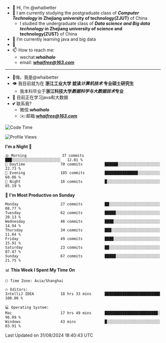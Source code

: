 - 👋 Hi, I’m @whaibetter
- 👀 I am currently studying the postgraduate class of ***Computer Technology* in Zhejiang university of technology(ZJUT)** of China
  -  I studied the undergraduate class of ***Data science and Big data technology* in Zhejiang university of science and technology(ZUST)** of China
- 🌱 I’m currently learning java and big data
- 💞️ 
- 📫 How to reach me: 
  - wechat:***whaihalo***
  - email: ***whaifree@163.com***
 ------------------------
- 👋嗨，我是@whaibetter
- 👁 我目前就为在 **浙江工业大学 就读*计算机技术* 专业硕士研究生**
  - 我本科毕业于**浙江科技大学*数据科学与大数据技术*专业**
- 🌴 目前正在学习java和大数据
- 💕 联系我?
  - 微信:***whaihalo***
  - ✉️:邮箱:***whaifree@163.com***

<!--START_SECTION:waka-->
![Code Time](http://img.shields.io/badge/Code%20Time-404%20hrs%2044%20mins-blue)

![Profile Views](http://img.shields.io/badge/Profile%20Views-0-blue)

**I'm a Night 🦉** 

```text
🌞 Morning                37 commits          ███░░░░░░░░░░░░░░░░░░░░░░   12.01 % 
🌆 Daytime                70 commits          ██████░░░░░░░░░░░░░░░░░░░   22.73 % 
🌃 Evening                185 commits         ███████████████░░░░░░░░░░   60.06 % 
🌙 Night                  16 commits          █░░░░░░░░░░░░░░░░░░░░░░░░   05.19 % 
```
📅 **I'm Most Productive on Sunday** 

```text
Monday                   27 commits          ██░░░░░░░░░░░░░░░░░░░░░░░   08.77 % 
Tuesday                  62 commits          █████░░░░░░░░░░░░░░░░░░░░   20.13 % 
Wednesday                46 commits          ████░░░░░░░░░░░░░░░░░░░░░   14.94 % 
Thursday                 34 commits          ███░░░░░░░░░░░░░░░░░░░░░░   11.04 % 
Friday                   49 commits          ████░░░░░░░░░░░░░░░░░░░░░   15.91 % 
Saturday                 23 commits          ██░░░░░░░░░░░░░░░░░░░░░░░   07.47 % 
Sunday                   67 commits          █████░░░░░░░░░░░░░░░░░░░░   21.75 % 
```


📊 **This Week I Spent My Time On** 

```text
🕑︎ Time Zone: Asia/Shanghai

🔥 Editors: 
IntelliJ IDEA            18 hrs 33 mins      █████████████████████████   100.00 % 

💻 Operating System: 
Mac                      17 hrs 49 mins      ████████████████████████░   96.09 % 
Windows                  43 mins             █░░░░░░░░░░░░░░░░░░░░░░░░   03.91 % 
```


 Last Updated on 31/08/2024 18:40:43 UTC
<!--END_SECTION:waka-->

